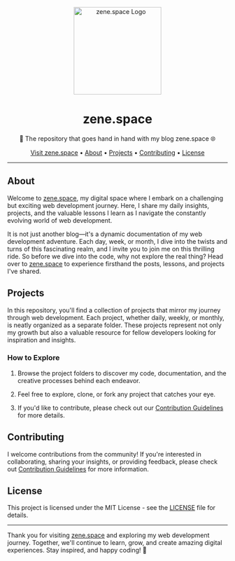 <p align="center">
  <a href="https://zene.space">
    <img src="/images/z_umso.png" alt="zene.space Logo" width="200" height="200">
  </a>
</p>

<h1 align="center">zene.space</h1>

<p align="center">
    🚀 The repository that goes hand in hand with my blog zene.space 🌐
</p>

<p align="center">
  <a href="https://zene.space">Visit zene.space</a> •
  <a href="#about">About</a> •
  <a href="#projects">Projects</a> •
  <a href="#contributing">Contributing</a> •
  <a href="#license">License</a>
</p>

---

## About

Welcome to [zene.space](https://zene.space), my digital space where I embark on a challenging but exciting web development journey. Here, I share my daily insights, projects, and the valuable lessons I learn as I navigate the constantly evolving world of web development.  

It is not just another blog—it's a dynamic documentation of my web development adventure. Each day, week, or month, I dive into the twists and turns of this fascinating realm, and I invite you to join me on this thrilling ride. So before we dive into the code, why not explore the real thing? Head over to [zene.space](https://zene.space) to experience firsthand the posts, lessons, and projects I've shared.

## Projects

In this repository, you'll find a collection of projects that mirror my journey through web development. Each project, whether daily, weekly, or monthly, is neatly organized as a separate folder. These projects represent not only my growth but also a valuable resource for fellow developers looking for inspiration and insights.

### How to Explore

1. Browse the project folders to discover my code, documentation, and the creative processes behind each endeavor.

2. Feel free to explore, clone, or fork any project that catches your eye.

3. If you'd like to contribute, please check out our [Contribution Guidelines](CONTRIBUTING.md) for more details.

## Contributing

I welcome contributions from the community! If you're interested in collaborating, sharing your insights, or providing feedback, please check out [Contribution Guidelines](CONTRIBUTING.md) for more information.

## License

This project is licensed under the MIT License - see the [LICENSE](LICENSE) file for details.

---

Thank you for visiting [zene.space](https://zene.space) and exploring my web development journey. Together, we'll continue to learn, grow, and create amazing digital experiences. Stay inspired, and happy coding! 🌟
